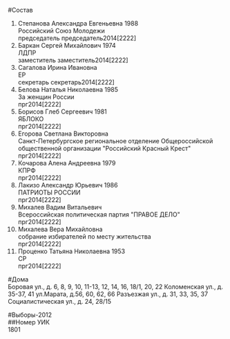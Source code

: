 #Состав  
1. Степанова Александра Евгеньевна 1988  
    Российский Союз Молодежи  
    председатель председатель2014[2222]  
2. Баркан Сергей Михайлович 1974  
    ЛДПР  
    заместитель заместитель2014[2222]  
3. Сагалова Ирина Ивановна  
    ЕР  
    секретарь секретарь2014[2222]  
4. Белова Наталья Николаевна 1985  
    За женщин России  
    прг2014[2222]  
5. Борисов Глеб Сергеевич 1981  
    ЯБЛОКО  
    прг2014[2222]  
6. Егорова Светлана Викторовна  
    Санкт-Петербургское региональное отделение Общероссийской общественной организации "Российский Красный Крест"  
    прг2014[2222]  
7. Кочарова Алена Андреевна 1979  
    КПРФ  
    прг2014[2222]  
8. Лакизо Александр Юрьевич 1986  
    ПАТРИОТЫ РОССИИ  
    прг2014[2222]  
9. Михалев Вадим Витальевич  
    Всероссийская политическая партия "ПРАВОЕ ДЕЛО"  
    прг2014[2222]  
10. Михалева Вера Михайловна  
    собрание избирателей по месту жительства  
    прг2014[2222]  
11. Проценко Татьяна Николаевна 1953  
    СР  
    прг2014[2222]  
  
#Дома  
Боровая ул., д. 6, 8, 9, 10, 11-13, 12, 14, 16, 18/1, 20, 22 Коломенская ул., д. 35-37, 41 ул.Марата, д.56, 60, 62, 66 Разъезжая ул., д. 31, 33, 35, 37 Социалистическая ул., д. 24, 28/15  
  
#Выборы-2012  
##Номер УИК  
1801  
